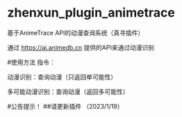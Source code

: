 # zhenxun_plugin_animetrace

基于AnimeTrace API的动漫查询系统（真寻插件）

通过 https://ai.animedb.cn 提供的API来通过动漫识别

#使用方法
指令：

动漫识别：查询动漫（只返回单可能性）

多可能动漫识别：查询动漫（返回多可能性）

#公告提示！
##请更新插件 （2023/1/19）

